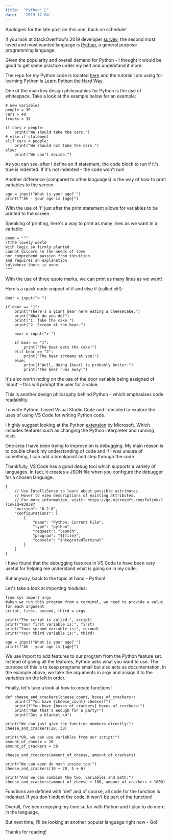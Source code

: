 ```yaml
---
title:  "Python! 🐍"
date:   '2019-12-04'
---
```


Apologies for the late post on this one, back on schedule!

If you look at StackOverflow's 2019 developer [survey](https://insights.stackoverflow.com/survey/2019#most-loved-dreaded-and-wanted), the second most loved and most wanted language is [Python](https://www.python.org/), a general purpose programming language. 

Given the popularity and overall demand for Python - I thought it would be good to get some practice under my belt and understand it more.

The repo for my Python code is located [here](https://gitlab.com/JoshBl_/python) and the tutorial I am using for learning Python is [Learn Python the Hard Way](https://learncodethehardway.org/python/).

One of the main key design philosophies for Python is the use of whitespace. Take a look at the example below for an example: 

```
# new variables
people = 30
cars = 40
trucks = 15

if cars > people:
    print("We should take the cars.")
# else if statement
elif cars < people:
    print("We should not take the cars.")
else:
    print("We can't decide.")
```

As you can see, after I define an if statement, the code block to run if it's true is indented. If it's not indented - the code won't run!

Another difference (compared to other languages) is the way of how to print variables to the screen.

```
age = input("What is your age? ")
print(f"Ah - your age is {age}")
```

With the use of 'f' just after the print statement allows for variables to be printed to the screen.

Speaking of printing, here's a way to print as many lines as we want in a variable:

```
poem = """
\tThe lovely world
with logic so firmly planted
cannot discern \n the needs of love
nor comprehend passion from intuition
and requires an explanation
\n\twhere there is none.
"""
```

With the use of three quote marks, we can print as many lines as we want!

Here's a quick code snippet of if and else if (called elif):

```
door = input("> ")

if door == "1":
    print("There's a giant bear here eating a cheesecake.")
    print("What do you do?")
    print("1. Take the cake.")
    print("2. Scream at the bear.")

    bear = input("> ")

    if bear == "1":
        print("The bear eats the cake!")
    elif bear == "2":
        print("The bear screams at you!")
    else:
        print(f"Well, doing {bear} is probably better.")
        print("The bear runs away!")
```

It's also worth noting on the use of the door variable being assigned of 'input' - this will prompt the user for a value.

This is another design philosophy behind Python - which emphasises code readability.

To write Python, I used Visual Studio Code and I decided to explore the uses of using VS Code for writing Python code.

I highly suggest looking at the Python [extension](https://marketplace.visualstudio.com/items?itemName=ms-python.python) by Microsoft. Which includes features such as changing the Python interpreter and running tests.

One area I have been trying to improve on is debugging. My main reason is to double check my understanding of code and if I was unsure of something, I can add a breakpoint and step through the code.

Thankfully, VS Code has a good debug tool which supports a variety of languages. In fact, it creates a JSON file when you configure the debugger for a chosen language.

```
{
    // Use IntelliSense to learn about possible attributes.
    // Hover to view descriptions of existing attributes.
    // For more information, visit: https://go.microsoft.com/fwlink/?linkid=830387
    "version": "0.2.0",
    "configurations": [
        {
            "name": "Python: Current File",
            "type": "python",
            "request": "launch",
            "program": "${file}",
            "console": "integratedTerminal"
        }
    ]
}
```

I have found that the debugging features in VS Code to have been very useful for helping me understand what is going on in my code.

But anyway, back to the topic at hand - Python!

Let's take a look at importing modules:

```
from sys import argv
#when we run this program from a terminal, we need to provide a value for each argument
script, first, second, third = argv

print("The script is called:", script)
print("Your first variable is:", first)
print("Your second variable is:", second)
print("Your third variable is:", third)

age = input("What is your age? ")
print(f"Ah - your age is {age}")
```

We use import to add features to our program from the Python feature set. Instead of giving all the features, Python asks what you want to use. The purpose of this is to keep programs small but also acts as documentation.
In the example above, we take the arguments in argv and assign it to the variables on the left in order.

Finally, let's take a look at how to create functions!

```
def cheese_and_crackers(cheese_count, boxes_of_crackers):
    print(f"You have {cheese_count} cheeses!")
    print(f"You have {boxes_of_crackers} boxes of crackers!")
    print("Man that's enough for a party!")
    print("Get a blanket.\n")

print("We can just give the function numbers directly:")
cheese_and_crackers(20, 30)

print("OR, we can use variables from our script:")
amount_of_cheese = 10
amount_of_crackers = 50

cheese_and_crackers(amount_of_cheese, amount_of_crackers)

print("We can even do math inside too:")
cheese_and_crackers(10 + 20, 5 + 6)

print("And we can combine the two, variables and math:")
cheese_and_crackers(amount_of_cheese + 100, amount_of_crackers + 1000)
```

Functions are defined with 'def' and of course, all code for the function is indented. If you don't indent the code, it won't be part of the function!

Overall, I've been enjoying my time so far with Python and I plan to do more in the language.

But next time, I'll be looking at another popular language right now - Go!

Thanks for reading!